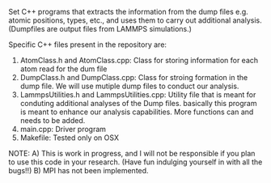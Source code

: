 Set C++ programs that extracts the information from the dump files e.g. atomic positions, types, etc., and uses them to carry out additional analysis.  (Dumpfiles are output files from LAMMPS simulations.)

Specific C++ files present in the repository are:
1. AtomClass.h and AtomClass.cpp: Class for storing information for each atom read for the dum file
2. DumpClass.h and DumpClass.cpp: Class for stroing formation in the dump file.  We will use mutiple dump files to conduct our analysis.
3. LammpsUtilities.h and LammpsUtilities.cpp: Utility file that is meant for conduting additional analyses of the Dump files. basically this program is meant to enhance our analysis capabilities. More functions can and needs to be added.
4. main.cpp: Driver program
5. Makefile: Tested only on OSX

NOTE:
A) This is work in progress, and I will not be responsible if you plan to use this code in your research. (Have fun indulging yourself in with all the bugs!!)
B) MPI has not been implemented.


